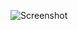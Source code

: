 ![Screenshot](https://raw.githubusercontent.com/Cryakl/Ultimate-RAT-Collection/refs/heads/main/DangerousRat/Screenshot.png)
